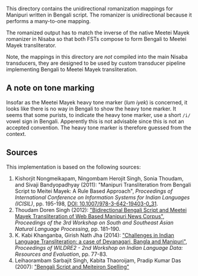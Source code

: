 This directory contains the unidirectional romanization mappings for Manipuri
written in Bengali script. The romanizer is unidirectional because it performs a
many-to-one mapping.

The romanized output has to match the inverse of the native Meetei Mayek
romanizer in Nisaba so that both FSTs compose to form Bengali to Meetei Mayek
transliterator.

Note, the mappings in this directory are *not* compiled into the main Nisaba
transducers, they are designed to be used by custom transducer pipeline
implementing Bengali to Meetei Mayek transliteration.

## A note on tone marking

Insofar as the Meetei Mayek heavy tone marker (*lum iyek*) is concerned, it
looks like there is no way in Bengali to show the heavy tone marker. It seems
that some purists, to indicate the heavy tone marker, use a short `/i/` vowel
sign in Bengali. Apperently this is not advisable since this is not an accepted
convention. The heavy tone marker is therefore guessed from the context.

## Sources

This implementation is based on the following sources:

1.  Kishorjit Nongmeikapam, Ningombam Herojit Singh, Sonia Thoudam, and Sivaji
    Bandyopadhyay (2011): "Manipuri Transliteration from Bengali Script to
    Meitei Mayek: A Rule Based Approach", *Proceedings of International
    Conference on Information Systems for Indian Languages (ICISIL)*, pp.
    195-198,
    [DOI: 10.1007/978-3-642-19403-0_31](https://link.springer.com/chapter/10.1007/978-3-642-19403-0_31).
1.  Thoudam Doren Singh (2012): ["Bidirectional Bengali Script and Meetei Mayek
    Transliteration of Web Based Manipuri News
    Corpus"](https://aclanthology.org/W12-5016), *Proceedings of the 3rd
    Workshop on South and Southeast Asian Natural Language Processing*, pp.
    181–190.
1.  K. Kabi Khanganba, Girish Nath Jha (2014): ["Challenges in Indian Language
    Transliteration: a case of Devanagari, Bangla and
    Manipuri"](http://www.lrec-conf.org/proceedings/lrec2014/workshops/LREC2014Workshop-WILDRE%20Proceedings.pdf),
    *Proceedings of WILDRE2 - 2nd Workshop on Indian Language Data: Resources
    and Evaluation*, pp. 77-83.
1.  Leihaorambam Sarbajit Singh, Kabita Thaoroijam, Pradip Kumar Das (2007):
    ["Bengali Script and Meiteiron Spelling"](http://www.languageinindia.com/june2007/meiteiphoneme.pdf)

